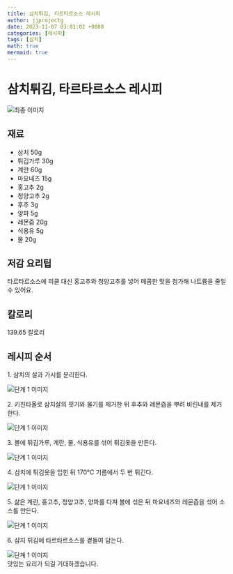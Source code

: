 ```yaml
---
title: 삼치튀김, 타르타르소스 레시피
author: jjprojectg
date: 2023-11-07 03:01:02 +0000
categories: [레시피]
tags: [삼치]
math: true
mermaid: true
---
```

<meta name="og:type" content="website" />
<meta charset="UTF-8">
<div class="header">
<h1>삼치튀김, 타르타르소스 레시피</h1>
</div>

<div class="container my-4">
<div class="row">
<div class="col-12 col-md-6">
<div class="recipe-image">
<img src="http://www.foodsafetykorea.go.kr/uploadimg/20190408/20190408111442_1554689682742.jpg" class="step-image" alt="최종 이미지">
</div>
</div>
<div class="col-12 col-md-6">
<div class="ingredients">
<h2>재료</h2>
<ul class='card'>
<li> 삼치 50g </li>
<li>  튀김가루 30g </li>
<li>  계란 60g </li>
<li>  마요네즈 15g </li>
<li>  홍고추 2g </li>
<li>  청양고추 2g </li>
<li>  후추 3g </li>
<li>  양파 5g </li>
<li>  레몬즙 20g </li>
<li>  식용유 5g </li>
<li>  물 20g </li>

</ul>
</div>
</div>
<div class="col-12 col-md-6">
<div class="ingredients">
<h2>저감 요리팁</h2>
<div class='card'> 
<p >
타르타르소스에 피클 대신 홍고추와 청양고추를 넣어 매콤한 맛을 첨가해 나트륨을 줄일 수 있어요.
</p>
</div>
</div>
<div class="ingredients">
<h2>칼로리</h2>
<div class='card'> 
<p>
139.65 칼로리
</p>
</div>
</div>
</div>
</div>

<h2 class="my-4">레시피 순서</h2>
<div class="card recipe-card">
<div class="card-body recipe-stesp">
<p class="card-text step-description">1. 삼치의 살과 가시를 분리한다.</p>
<img src="http://www.foodsafetykorea.go.kr/uploadimg/20190408/20190408111522_1554689722310.jpg" alt="단계 1 이미지" class="step-image">
</div>
</div>

<div class="card recipe-card">
<div class="card-body recipe-stesp">
<p class="card-text step-description">2. 키친타올로 삼치살의 핏기와 물기를 제거한 뒤 후추와 레몬즙을 뿌려 비린내를 제거한다.</p>
<img src="http://www.foodsafetykorea.go.kr/uploadimg/20190408/20190408111537_1554689737618.jpg" alt="단계 1 이미지" class="step-image">
</div>
</div>

<div class="card recipe-card">
<div class="card-body recipe-stesp">
<p class="card-text step-description">3. 볼에 튀김가루, 계란, 물, 식용유를 섞어 튀김옷을 만든다.</p>
<img src="http://www.foodsafetykorea.go.kr/uploadimg/20190408/20190408111556_1554689756551.jpg" alt="단계 1 이미지" class="step-image">
</div>
</div>

<div class="card recipe-card">
<div class="card-body recipe-stesp">
<p class="card-text step-description">4. 삼치에 튀김옷을 입힌 뒤 170℃ 기름에서 두 번 튀긴다.</p>
<img src="http://www.foodsafetykorea.go.kr/uploadimg/20190408/20190408111613_1554689773428.jpg" alt="단계 1 이미지" class="step-image">
</div>
</div>

<div class="card recipe-card">
<div class="card-body recipe-stesp">
<p class="card-text step-description">5. 삶은 계란, 홍고추, 청양고추, 양파를 다져 볼에 섞은 뒤 마요네즈와 레몬즙을 섞어 소스를 만든다.</p>
<img src="http://www.foodsafetykorea.go.kr/uploadimg/20190408/20190408111633_1554689793169.jpg" alt="단계 1 이미지" class="step-image">
</div>
</div>

<div class="card recipe-card">
<div class="card-body recipe-stesp">
<p class="card-text step-description">6. 삼치 튀김에 타르타르소스를 곁들여 담는다.</p>
<img src="http://www.foodsafetykorea.go.kr/uploadimg/20190408/20190408111648_1554689808507.jpg" alt="단계 1 이미지" class="step-image">
</div>
</div>


</div>
맛있는 요리가 되길 기대하겠습니다.
